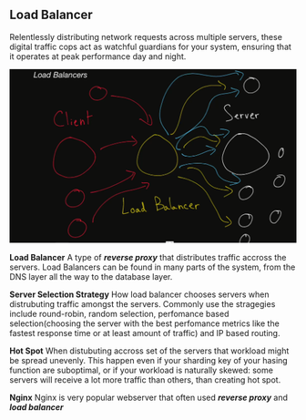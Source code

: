 ## Load Balancer 

Relentlessly distributing network requests across multiple servers, these digital traffic cops act as watchful guardians for your system, ensuring that it operates at peak performance day and night.

<img src="https://github.com/ishifoev/CodeChalenge-JS/blob/main/Round2/day-14/loadBalancer.PNG?raw=true"/>

**Load Balancer** A type of ***reverse proxy*** that distributes traffic accross the servers. Load Balancers can be found in many parts of the system, from the DNS layer all the way to the database layer.


**Server Selection Strategy** How load balancer chooses servers when distrubuting traffic amongst the servers. Commonly use the stragegies include round-robin, random selection, perfomance based selection(choosing the server with the best perfomance metrics like the fastest response time or at least amount of traffic) and IP based routing.

**Hot Spot** When distubuting accross set of the servers that workload might be spread unevenly. This happen even if your sharding key of your hasing function are suboptimal, or if your workload is naturally skewed: some servers will receive a lot more traffic than others, than creating hot spot.

**Nginx** Nginx is very popular webserver that often used ***reverse proxy*** and ***load balancer***